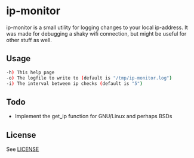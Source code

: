 # ip-monitor 

ip-monitor is a small utility for logging changes to your local ip-address.
It was made for debugging a shaky wifi connection, but might be useful for 
other stuff as well.

## Usage

```bash
-h) This help page
-o) The logfile to write to (default is "/tmp/ip-monitor.log")
-i) The interval between ip checks (default is "5")
```

## Todo

- Implement the get_ip function for GNU/Linux and perhaps BSDs 

## License

See [LICENSE](LICENSE.md)

